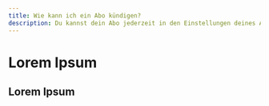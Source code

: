 ```yaml
---
title: Wie kann ich ein Abo kündigen?
description: Du kannst dein Abo jederzeit in den Einstellungen deines App-Stores (Google Play oder App Store) kündigen.
---
```


# Lorem Ipsum

## Lorem Ipsum
